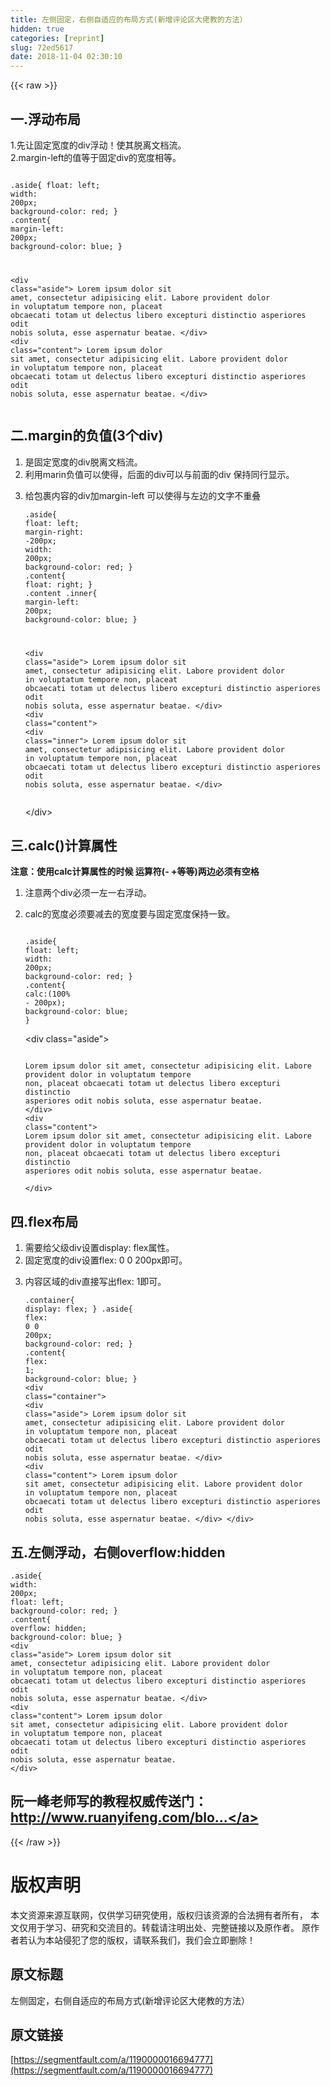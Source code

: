 ```yaml
---
title: 左侧固定，右侧自适应的布局方式(新增评论区大佬教的方法）
hidden: true
categories: [reprint]
slug: 72ed5617
date: 2018-11-04 02:30:10
---
```


{{< raw >}}
<h2 id="articleHeader0">&#x4E00;.&#x6D6E;&#x52A8;&#x5E03;&#x5C40;</h2><p>1.&#x5148;&#x8BA9;&#x56FA;&#x5B9A;&#x5BBD;&#x5EA6;&#x7684;div&#x6D6E;&#x52A8;&#xFF01;&#x4F7F;&#x5176;&#x8131;&#x79BB;&#x6587;&#x6863;&#x6D41;&#x3002;<br>2.margin-left&#x7684;&#x503C;&#x7B49;&#x4E8E;&#x56FA;&#x5B9A;div&#x7684;&#x5BBD;&#x5EA6;&#x76F8;&#x7B49;&#x3002;</p><div class="widget-codetool" style="display:none"><div class="widget-codetool--inner"><span class="selectCode code-tool" data-toggle="tooltip" data-placement="top" title="" data-original-title="&#x5168;&#x9009;"></span> <span type="button" class="copyCode code-tool" data-toggle="tooltip" data-placement="top" data-clipboard-text="   .aside{
        float: left;
        width: 200px;
        background-color: red;
    }
    .content{
        margin-left: 200px;
        background-color: blue;
    }
    
&lt;div class=&quot;aside&quot;&gt;
    Lorem ipsum dolor sit amet, consectetur adipisicing elit. Labore provident dolor in voluptatum tempore non, placeat obcaecati totam ut delectus libero excepturi distinctio asperiores odit nobis soluta, esse aspernatur beatae.
&lt;/div&gt;
&lt;div class=&quot;content&quot;&gt;
    Lorem ipsum dolor sit amet, consectetur adipisicing elit. Labore provident dolor in voluptatum tempore non, placeat obcaecati totam ut delectus libero excepturi distinctio asperiores odit nobis soluta, esse aspernatur beatae.
&lt;/div&gt;
" title="" data-original-title="&#x590D;&#x5236;"></span> <span type="button" class="saveToNote code-tool" data-toggle="tooltip" data-placement="top" title="" data-original-title="&#x653E;&#x8FDB;&#x7B14;&#x8BB0;"></span></div></div><pre class="hljs stylus"><code>   .aside{
        <span class="hljs-attribute">float</span>: left;
        <span class="hljs-attribute">width</span>: <span class="hljs-number">200px</span>;
        <span class="hljs-attribute">background-color</span>: red;
    }
    .<span class="hljs-attribute">content</span>{
        <span class="hljs-attribute">margin-left</span>: <span class="hljs-number">200px</span>;
        <span class="hljs-attribute">background-color</span>: blue;
    }
    
&lt;<span class="hljs-selector-tag">div</span> class=<span class="hljs-string">&quot;aside&quot;</span>&gt;
    Lorem ipsum dolor sit amet, consectetur adipisicing elit. Labore provident dolor <span class="hljs-keyword">in</span> voluptatum tempore non, placeat obcaecati totam ut delectus libero excepturi distinctio asperiores odit nobis soluta, esse aspernatur beatae.
&lt;/div&gt;
&lt;<span class="hljs-selector-tag">div</span> class=<span class="hljs-string">&quot;content&quot;</span>&gt;
    Lorem ipsum dolor sit amet, consectetur adipisicing elit. Labore provident dolor <span class="hljs-keyword">in</span> voluptatum tempore non, placeat obcaecati totam ut delectus libero excepturi distinctio asperiores odit nobis soluta, esse aspernatur beatae.
&lt;/div&gt;
</code></pre><h2 id="articleHeader1">&#x4E8C;.margin&#x7684;&#x8D1F;&#x503C;(3&#x4E2A;div)</h2><ol><li>&#x662F;&#x56FA;&#x5B9A;&#x5BBD;&#x5EA6;&#x7684;div&#x8131;&#x79BB;&#x6587;&#x6863;&#x6D41;&#x3002;</li><li>&#x5229;&#x7528;marin&#x8D1F;&#x503C;&#x53EF;&#x4EE5;&#x4F7F;&#x5F97;&#xFF0C;&#x540E;&#x9762;&#x7684;div&#x53EF;&#x4EE5;&#x4E0E;&#x524D;&#x9762;&#x7684;div &#x4FDD;&#x6301;&#x540C;&#x884C;&#x663E;&#x793A;&#x3002;</li><li><p>&#x7ED9;&#x5305;&#x88F9;&#x5185;&#x5BB9;&#x7684;div&#x52A0;margin-left &#x53EF;&#x4EE5;&#x4F7F;&#x5F97;&#x4E0E;&#x5DE6;&#x8FB9;&#x7684;&#x6587;&#x5B57;&#x4E0D;&#x91CD;&#x53E0;</p><div class="widget-codetool" style="display:none"><div class="widget-codetool--inner"><span class="selectCode code-tool" data-toggle="tooltip" data-placement="top" title="" data-original-title="&#x5168;&#x9009;"></span> <span type="button" class="copyCode code-tool" data-toggle="tooltip" data-placement="top" data-clipboard-text=".aside{
    float: left;
    margin-right: -200px;
    width: 200px;
    background-color: red;
}
.content{
    float: right;
}
.content .inner{
    margin-left: 200px;
    background-color: blue;
}

 &lt;div class=&quot;aside&quot;&gt;
   Lorem ipsum dolor sit amet, consectetur adipisicing elit. Labore provident dolor in voluptatum tempore non, placeat obcaecati totam ut delectus libero excepturi distinctio asperiores odit nobis soluta, esse aspernatur beatae.
&lt;/div&gt;
&lt;div class=&quot;content&quot;&gt;
   &lt;div class=&quot;inner&quot;&gt;
      Lorem ipsum dolor sit amet, consectetur adipisicing elit. Labore provident dolor in voluptatum tempore non, placeat obcaecati totam ut delectus libero excepturi distinctio asperiores odit nobis soluta, esse aspernatur beatae.
   &lt;/div&gt; " title="" data-original-title="&#x590D;&#x5236;"></span> <span type="button" class="saveToNote code-tool" data-toggle="tooltip" data-placement="top" title="" data-original-title="&#x653E;&#x8FDB;&#x7B14;&#x8BB0;"></span></div></div><pre class="hljs stylus"><code>.aside{
    <span class="hljs-attribute">float</span>: left;
    <span class="hljs-attribute">margin-right</span>: -<span class="hljs-number">200px</span>;
    <span class="hljs-attribute">width</span>: <span class="hljs-number">200px</span>;
    <span class="hljs-attribute">background-color</span>: red;
}
.<span class="hljs-attribute">content</span>{
    <span class="hljs-attribute">float</span>: right;
}
<span class="hljs-selector-class">.content</span> .inner{
    <span class="hljs-attribute">margin-left</span>: <span class="hljs-number">200px</span>;
    <span class="hljs-attribute">background-color</span>: blue;
}

 &lt;<span class="hljs-selector-tag">div</span> class=<span class="hljs-string">&quot;aside&quot;</span>&gt;
   Lorem ipsum dolor sit amet, consectetur adipisicing elit. Labore provident dolor <span class="hljs-keyword">in</span> voluptatum tempore non, placeat obcaecati totam ut delectus libero excepturi distinctio asperiores odit nobis soluta, esse aspernatur beatae.
&lt;/div&gt;
&lt;<span class="hljs-selector-tag">div</span> class=<span class="hljs-string">&quot;content&quot;</span>&gt;
   &lt;<span class="hljs-selector-tag">div</span> class=<span class="hljs-string">&quot;inner&quot;</span>&gt;
      Lorem ipsum dolor sit amet, consectetur adipisicing elit. Labore provident dolor <span class="hljs-keyword">in</span> voluptatum tempore non, placeat obcaecati totam ut delectus libero excepturi distinctio asperiores odit nobis soluta, esse aspernatur beatae.
   &lt;/div&gt; </code></pre><p>&lt;/div&gt;</p></li></ol><h2 id="articleHeader2">&#x4E09;.calc()&#x8BA1;&#x7B97;&#x5C5E;&#x6027;</h2><p><strong>&#x6CE8;&#x610F;&#xFF1A;&#x4F7F;&#x7528;calc&#x8BA1;&#x7B97;&#x5C5E;&#x6027;&#x7684;&#x65F6;&#x5019; &#x8FD0;&#x7B97;&#x7B26;(- +&#x7B49;&#x7B49;)&#x4E24;&#x8FB9;&#x5FC5;&#x987B;&#x6709;&#x7A7A;&#x683C;</strong></p><ol><li>&#x6CE8;&#x610F;&#x4E24;&#x4E2A;div&#x5FC5;&#x987B;&#x4E00;&#x5DE6;&#x4E00;&#x53F3;&#x6D6E;&#x52A8;&#x3002;</li><li><p>calc&#x7684;&#x5BBD;&#x5EA6;&#x5FC5;&#x987B;&#x8981;&#x51CF;&#x53BB;&#x7684;&#x5BBD;&#x5EA6;&#x8981;&#x4E0E;&#x56FA;&#x5B9A;&#x5BBD;&#x5EA6;&#x4FDD;&#x6301;&#x4E00;&#x81F4;&#x3002;</p><div class="widget-codetool" style="display:none"><div class="widget-codetool--inner"><span class="selectCode code-tool" data-toggle="tooltip" data-placement="top" title="" data-original-title="&#x5168;&#x9009;"></span> <span type="button" class="copyCode code-tool" data-toggle="tooltip" data-placement="top" data-clipboard-text="  .aside{
      float: left;
      width: 200px;
      background-color: red;
  }
  .content{
      calc:(100% - 200px);
      background-color: blue;
  }" title="" data-original-title="&#x590D;&#x5236;"></span> <span type="button" class="saveToNote code-tool" data-toggle="tooltip" data-placement="top" title="" data-original-title="&#x653E;&#x8FDB;&#x7B14;&#x8BB0;"></span></div></div><pre class="hljs css"><code>  <span class="hljs-selector-class">.aside</span>{
      <span class="hljs-attribute">float</span>: left;
      <span class="hljs-attribute">width</span>: <span class="hljs-number">200px</span>;
      <span class="hljs-attribute">background-color</span>: red;
  }
  <span class="hljs-selector-class">.content</span>{
      <span class="hljs-attribute">calc</span>:(<span class="hljs-number">100%</span> - <span class="hljs-number">200px</span>);
      <span class="hljs-attribute">background-color</span>: blue;
  }</code></pre><p>&lt;div class=&quot;aside&quot;&gt;</p><div class="widget-codetool" style="display:none"><div class="widget-codetool--inner"><span class="selectCode code-tool" data-toggle="tooltip" data-placement="top" title="" data-original-title="&#x5168;&#x9009;"></span> <span type="button" class="copyCode code-tool" data-toggle="tooltip" data-placement="top" data-clipboard-text="  Lorem ipsum dolor sit amet, consectetur adipisicing elit. Labore provident dolor in voluptatum tempore non, placeat obcaecati totam ut delectus libero excepturi distinctio asperiores odit nobis soluta, esse aspernatur beatae.
   &lt;/div&gt;
 &lt;div class=&quot;content&quot;&gt;
     Lorem ipsum dolor sit amet, consectetur adipisicing elit. Labore provident dolor in voluptatum tempore non, placeat obcaecati totam ut delectus libero excepturi distinctio asperiores odit nobis soluta, esse aspernatur beatae.        
  &lt;/div&gt;
" title="" data-original-title="&#x590D;&#x5236;"></span> <span type="button" class="saveToNote code-tool" data-toggle="tooltip" data-placement="top" title="" data-original-title="&#x653E;&#x8FDB;&#x7B14;&#x8BB0;"></span></div></div><pre class="hljs applescript"><code>  Lorem ipsum dolor sit amet, consectetur adipisicing elit. Labore provident dolor <span class="hljs-keyword">in</span> voluptatum tempore non, placeat obcaecati totam ut delectus libero excepturi distinctio asperiores odit nobis soluta, esse aspernatur beatae.
   &lt;/<span class="hljs-keyword">div</span>&gt;
 &lt;<span class="hljs-keyword">div</span> <span class="hljs-built_in">class</span>=<span class="hljs-string">&quot;content&quot;</span>&gt;
     Lorem ipsum dolor sit amet, consectetur adipisicing elit. Labore provident dolor <span class="hljs-keyword">in</span> voluptatum tempore non, placeat obcaecati totam ut delectus libero excepturi distinctio asperiores odit nobis soluta, esse aspernatur beatae.        
  &lt;/<span class="hljs-keyword">div</span>&gt;
</code></pre></li></ol><h2 id="articleHeader3">&#x56DB;.flex&#x5E03;&#x5C40;</h2><ol><li>&#x9700;&#x8981;&#x7ED9;&#x7236;&#x7EA7;div&#x8BBE;&#x7F6E;display: flex&#x5C5E;&#x6027;&#x3002;</li><li>&#x56FA;&#x5B9A;&#x5BBD;&#x5EA6;&#x7684;div&#x8BBE;&#x7F6E;flex: 0 0 200px&#x5373;&#x53EF;&#x3002;</li><li><p>&#x5185;&#x5BB9;&#x533A;&#x57DF;&#x7684;div&#x76F4;&#x63A5;&#x5199;&#x51FA;flex: 1&#x5373;&#x53EF;&#x3002;</p><div class="widget-codetool" style="display:none"><div class="widget-codetool--inner"><span class="selectCode code-tool" data-toggle="tooltip" data-placement="top" title="" data-original-title="&#x5168;&#x9009;"></span> <span type="button" class="copyCode code-tool" data-toggle="tooltip" data-placement="top" data-clipboard-text=".container{
    display: flex;
}
.aside{
    flex: 0 0 200px;
    background-color: red; 
}
.content{
    flex: 1;
    background-color: blue;
}
&lt;div class=&quot;container&quot;&gt;
    &lt;div class=&quot;aside&quot;&gt;
    Lorem ipsum dolor sit amet, consectetur adipisicing elit. Labore provident dolor in voluptatum tempore non, placeat obcaecati totam ut delectus libero excepturi distinctio asperiores odit nobis soluta, esse aspernatur beatae.
    &lt;/div&gt;
    &lt;div class=&quot;content&quot;&gt;
    Lorem ipsum dolor sit amet, consectetur adipisicing elit. Labore provident dolor in voluptatum tempore non, placeat obcaecati totam ut delectus libero excepturi distinctio asperiores odit nobis soluta, esse aspernatur beatae.
    &lt;/div&gt;
&lt;/div&gt;
" title="" data-original-title="&#x590D;&#x5236;"></span> <span type="button" class="saveToNote code-tool" data-toggle="tooltip" data-placement="top" title="" data-original-title="&#x653E;&#x8FDB;&#x7B14;&#x8BB0;"></span></div></div><pre class="hljs stylus"><code>.container{
    <span class="hljs-attribute">display</span>: flex;
}
.aside{
    <span class="hljs-attribute">flex</span>: <span class="hljs-number">0</span> <span class="hljs-number">0</span> <span class="hljs-number">200px</span>;
    <span class="hljs-attribute">background-color</span>: red; 
}
.<span class="hljs-attribute">content</span>{
    <span class="hljs-attribute">flex</span>: <span class="hljs-number">1</span>;
    <span class="hljs-attribute">background-color</span>: blue;
}
&lt;<span class="hljs-selector-tag">div</span> class=<span class="hljs-string">&quot;container&quot;</span>&gt;
    &lt;<span class="hljs-selector-tag">div</span> class=<span class="hljs-string">&quot;aside&quot;</span>&gt;
    Lorem ipsum dolor sit amet, consectetur adipisicing elit. Labore provident dolor <span class="hljs-keyword">in</span> voluptatum tempore non, placeat obcaecati totam ut delectus libero excepturi distinctio asperiores odit nobis soluta, esse aspernatur beatae.
    &lt;/div&gt;
    &lt;<span class="hljs-selector-tag">div</span> class=<span class="hljs-string">&quot;content&quot;</span>&gt;
    Lorem ipsum dolor sit amet, consectetur adipisicing elit. Labore provident dolor <span class="hljs-keyword">in</span> voluptatum tempore non, placeat obcaecati totam ut delectus libero excepturi distinctio asperiores odit nobis soluta, esse aspernatur beatae.
    &lt;/div&gt;
&lt;/div&gt;
</code></pre></li></ol><h2 id="articleHeader4">&#x4E94;.&#x5DE6;&#x4FA7;&#x6D6E;&#x52A8;&#xFF0C;&#x53F3;&#x4FA7;overflow:hidden</h2><div class="widget-codetool" style="display:none"><div class="widget-codetool--inner"><span class="selectCode code-tool" data-toggle="tooltip" data-placement="top" title="" data-original-title="&#x5168;&#x9009;"></span> <span type="button" class="copyCode code-tool" data-toggle="tooltip" data-placement="top" data-clipboard-text=".aside{
    width: 200px;
    float: left;
    background-color: red;
}
.content{
    overflow: hidden;
    background-color: blue;
}
&lt;div class=&quot;aside&quot;&gt;
        Lorem ipsum dolor sit amet, consectetur adipisicing elit. Labore provident dolor in voluptatum tempore non, placeat obcaecati totam ut delectus libero excepturi distinctio asperiores odit nobis soluta, esse aspernatur beatae.
    &lt;/div&gt;
    &lt;div class=&quot;content&quot;&gt;
        Lorem ipsum dolor sit amet, consectetur adipisicing elit. Labore provident dolor in voluptatum tempore non, placeat obcaecati totam ut delectus libero excepturi distinctio asperiores odit nobis soluta, esse aspernatur beatae.
    &lt;/div&gt;" title="" data-original-title="&#x590D;&#x5236;"></span> <span type="button" class="saveToNote code-tool" data-toggle="tooltip" data-placement="top" title="" data-original-title="&#x653E;&#x8FDB;&#x7B14;&#x8BB0;"></span></div></div><pre class="hljs stylus"><code>.aside{
    <span class="hljs-attribute">width</span>: <span class="hljs-number">200px</span>;
    <span class="hljs-attribute">float</span>: left;
    <span class="hljs-attribute">background-color</span>: red;
}
.<span class="hljs-attribute">content</span>{
    <span class="hljs-attribute">overflow</span>: hidden;
    <span class="hljs-attribute">background-color</span>: blue;
}
&lt;<span class="hljs-selector-tag">div</span> class=<span class="hljs-string">&quot;aside&quot;</span>&gt;
        Lorem ipsum dolor sit amet, consectetur adipisicing elit. Labore provident dolor <span class="hljs-keyword">in</span> voluptatum tempore non, placeat obcaecati totam ut delectus libero excepturi distinctio asperiores odit nobis soluta, esse aspernatur beatae.
    &lt;/div&gt;
    &lt;<span class="hljs-selector-tag">div</span> class=<span class="hljs-string">&quot;content&quot;</span>&gt;
        Lorem ipsum dolor sit amet, consectetur adipisicing elit. Labore provident dolor <span class="hljs-keyword">in</span> voluptatum tempore non, placeat obcaecati totam ut delectus libero excepturi distinctio asperiores odit nobis soluta, esse aspernatur beatae.
    &lt;/div&gt;</code></pre><h2 id="articleHeader5">&#x962E;&#x4E00;&#x5CF0;&#x8001;&#x5E08;&#x5199;&#x7684;&#x6559;&#x7A0B;&#x6743;&#x5A01;&#x4F20;&#x9001;&#x95E8;&#xFF1A;<a href="http://www.ruanyifeng.com/blog/2015/07/flex-grammar.html" rel="nofollow noreferrer" target="_blank">http://www.ruanyifeng.com/blo...</a></h2>
{{< /raw >}}

# 版权声明
本文资源来源互联网，仅供学习研究使用，版权归该资源的合法拥有者所有，
本文仅用于学习、研究和交流目的。转载请注明出处、完整链接以及原作者。
原作者若认为本站侵犯了您的版权，请联系我们，我们会立即删除！

## 原文标题
左侧固定，右侧自适应的布局方式(新增评论区大佬教的方法）

## 原文链接
[https://segmentfault.com/a/1190000016694777](https://segmentfault.com/a/1190000016694777)

